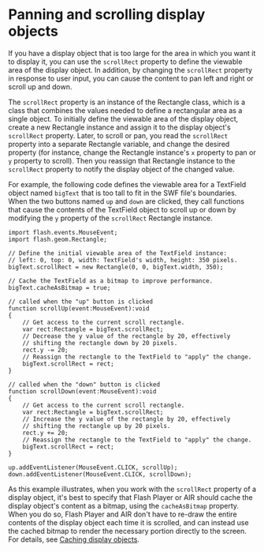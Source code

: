 # Panning and scrolling display objects

If you have a display object that is too large for the area in which you want it
to display it, you can use the `scrollRect` property to define the viewable area
of the display object. In addition, by changing the `scrollRect` property in
response to user input, you can cause the content to pan left and right or
scroll up and down.

The `scrollRect` property is an instance of the Rectangle class, which is a
class that combines the values needed to define a rectangular area as a single
object. To initially define the viewable area of the display object, create a
new Rectangle instance and assign it to the display object's `scrollRect`
property. Later, to scroll or pan, you read the `scrollRect` property into a
separate Rectangle variable, and change the desired property (for instance,
change the Rectangle instance's `x` property to pan or `y` property to scroll).
Then you reassign that Rectangle instance to the `scrollRect` property to notify
the display object of the changed value.

For example, the following code defines the viewable area for a TextField object
named `bigText` that is too tall to fit in the SWF file's boundaries. When the
two buttons named `up` and `down` are clicked, they call functions that cause
the contents of the TextField object to scroll up or down by modifying the `y`
property of the `scrollRect` Rectangle instance.

    import flash.events.MouseEvent;
    import flash.geom.Rectangle;

    // Define the initial viewable area of the TextField instance:
    // left: 0, top: 0, width: TextField's width, height: 350 pixels.
    bigText.scrollRect = new Rectangle(0, 0, bigText.width, 350);

    // Cache the TextField as a bitmap to improve performance.
    bigText.cacheAsBitmap = true;

    // called when the "up" button is clicked
    function scrollUp(event:MouseEvent):void
    {
        // Get access to the current scroll rectangle.
        var rect:Rectangle = bigText.scrollRect;
        // Decrease the y value of the rectangle by 20, effectively
        // shifting the rectangle down by 20 pixels.
        rect.y -= 20;
        // Reassign the rectangle to the TextField to "apply" the change.
        bigText.scrollRect = rect;
    }

    // called when the "down" button is clicked
    function scrollDown(event:MouseEvent):void
    {
        // Get access to the current scroll rectangle.
        var rect:Rectangle = bigText.scrollRect;
        // Increase the y value of the rectangle by 20, effectively
        // shifting the rectangle up by 20 pixels.
        rect.y += 20;
        // Reassign the rectangle to the TextField to "apply" the change.
        bigText.scrollRect = rect;
    }

    up.addEventListener(MouseEvent.CLICK, scrollUp);
    down.addEventListener(MouseEvent.CLICK, scrollDown);

As this example illustrates, when you work with the `scrollRect` property of a
display object, it's best to specify that Flash Player or AIR should cache the
display object's content as a bitmap, using the `cacheAsBitmap` property. When
you do so, Flash Player and AIR don't have to re-draw the entire contents of the
display object each time it is scrolled, and can instead use the cached bitmap
to render the necessary portion directly to the screen. For details, see
[Caching display objects](./caching-display-objects.md).
